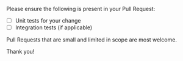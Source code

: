 Please ensure the following is present in your Pull Request:

- [ ] Unit tests for your change
- [ ] Integration tests (if applicable)

Pull Requests that are small and limited in scope are most welcome.

Thank you!

